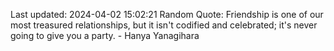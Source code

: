Last updated: 2024-04-02 15:02:21
Random Quote: Friendship is one of our most treasured relationships, but it isn't codified and celebrated; it's never going to give you a party. - Hanya Yanagihara